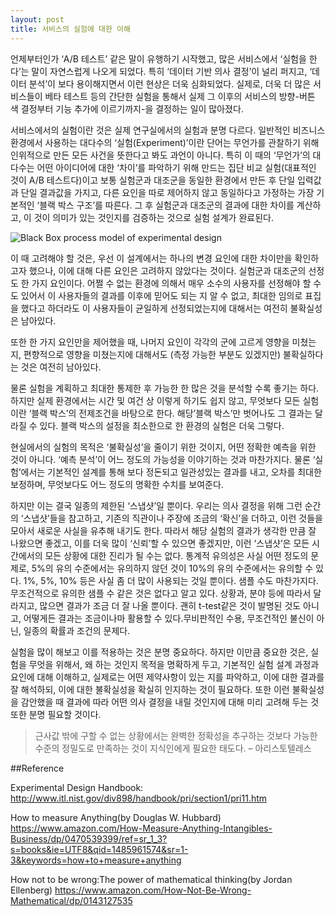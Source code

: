 ```yaml
---
layout: post
title: 서비스의 실험에 대한 이해
---
```



 언제부터인가 ‘A/B 테스트’ 같은 말이 유행하기 시작했고, 많은 서비스에서 ‘실험을 한다’는 말이 자연스럽게 나오게 되었다. 특히 ‘데이터 기반 의사 결정’이 널리 퍼지고, ‘데이터 분석’이 보다 용이해지면서 이런 현상은 더욱 심화되었다. 실제로, 더욱 더 많은 서비스들이 베타 테스트 등의 간단한 실험을 통해서 실제 그 이후의 서비스의 방향-버튼 색 결정부터 기능 추가에 이르기까지-을 결정하는 일이 많아졌다.

서비스에서의 실험이란 것은 실제 연구실에서의 실험과 분명 다르다. 일반적인 비즈니스 환경에서 사용하는 대다수의 ‘실험(Experiment)’이란 단어는 무언가를 관찰하기 위해 인위적으로 만든 모든 사건을 뜻한다고 봐도 과언이 아니다.  특히 이 때의 ‘무언가’의 대다수는 어떤 아이디어에 대한 ‘차이’를 파악하기 위해 만드는 집단 비교 실험(대표적인 것이 A/B 테스트다)이고 보통 실험군과 대조군을 동일한 환경에서 만든 후 단일 입력값과 단일 결과값을 가지고, 다른 요인을 따로 제어하지 않고 동일하다고 가정하는 가장 기본적인 ‘블랙 박스 구조’를 따른다. 그 후 실험군과 대조군의 결과에 대한 차이를 계산하고, 이 것이 의미가 있는 것인지를 검증하는 것으로 실험 설계가 완료된다.

![Black Box process model of experimental design](https://t1.daumcdn.net/thumb/R1280x0/?fname=http://t1.daumcdn.net/brunch/service/user/GxW/image/NIaVvBdeftP3UO2uHPIpcrXoVAQ.gif)

이 때 고려해야 할 것은, 우선 이 설계에서는 하나의 변경 요인에 대한 차이만을 확인하고자 했으나, 이에 대해 다른 요인은 고려하지 않았다는 것이다. 실험군과 대조군의 선정도 한 가지 요인이다. 어쩔 수 없는 환경에 의해서 매우 소수의 사용자를 선정해야 할 수도 있어서 이 사용자들의 결과를 이후에 믿어도 되는 지 알 수 없고, 최대한 임의로 표집을 했다고 하더라도 이 사용자들이 균일하게 선정되었는지에 대해서는 여전히 불확실성은 남아있다.

 또한 한 가지 요인만을 제어했을 때, 나머지 요인이 각각의 군에 고르게 영향을 미쳤는지, 편향적으로 영향을 미쳤는지에 대해서도 (측정 가능한 부분도 있겠지만) 불확실하다는 것은 여전히 남아있다.

 물론 실험을  계획하고 최대한 통제한 후 가능한 한 많은 것을 분석할 수록 좋기는 하다. 하지만 실제 환경에서는 시간 및 여건 상 이렇게 하기도 쉽지 않고, 무엇보다 모든 실험이란 ‘블랙 박스’의 전제조건을 바탕으로 한다. 해당’블랙 박스’만 벗어나도 그 결과는 달라질 수 있다. 블랙 박스의 설정을 최소한으로 한 환경의 실험은 더욱 그렇다.

현실에서의 실험의 목적은 ‘불확실성’을 줄이기 위한 것이지, 어떤 정확한 예측을 위한 것이 아니다. ‘예측 분석’이 어느 정도의 가능성을 이야기하는 것과 마찬가지다. 물론 ‘실험’에서는 기본적인 설계를 통해 보다 정돈되고 일관성있는 결과를 내고, 오차를 최대한 보정하며, 무엇보다도 어느 정도의 명확한 수치를 보여준다.

하지만 이는 결국 일종의 제한된 ‘스냅샷’일 뿐이다. 우리는 의사 결정을 위해 그런 순간의 ‘스냅샷’들을 참고하고, 기존의 직관이나 주장에 조금의 ‘확신’을 더하고, 이런 것들을 모아서 새로운 사실을 유추해 내기도 한다. 따라서 해당 실험의 결과가 생각한 만큼 잘 나왔으면 좋겠고, 이를 더욱 많이 ‘신뢰’할 수 있으면 좋겠지만, 이런 ‘스냅샷’은 모든 시간에서의 모든 상황에 대한 진리가 될 수는 없다. 통계적 유의성은 사실 어떤 정도의 문제로, 5%의 유의 수준에서는 유의하지 않던 것이 10%의 유의 수준에서는 유의할 수 있다. 1%, 5%, 10% 등은 사실 좀 더 많이 사용되는 것일 뿐이다. 샘플 수도 마찬가지다. 무조건적으로 유의한 샘플 수 같은 것은 없다고 알고 있다. 상황과, 분야 등에 따라서 달라지고, 많으면 결과가 조금 더 잘 나올 뿐이다. 괜히 t-test같은 것이 발명된 것도 아니고, 어떻게든 결과는 조금이나마 활용할 수 있다.무비판적인 수용, 무조건적인 불신이 아닌, 일종의 확률과 조건의 문제다.

실험을 많이 해보고 이를 적용하는 것은 분명 중요하다. 하지만 이만큼 중요한 것은, 실험을 무엇을 위해서, 왜 하는 것인지 목적을 명확하게 두고, 기본적인 실험 설계 과정과 요인에 대해 이해하고, 실제로는 어떤 제약사항이 있는 지를 파악하고, 이에 대한 결과를 잘 해석하되, 이에 대한 불확실성을 확실히 인지하는 것이 필요하다. 또한 이런 불확실성을 감안했을 때 결과에 따라 어떤 의사 결정을 내릴 것인지에 대해 미리 고려해 두는 것 또한 분명 필요할 것이다.

>근사값 밖에 구할 수 없는 상황에서는 완벽한 정확성을 추구하는 것보다 가능한 수준의 정밀도로 만족하는 것이 지식인에게 필요한 태도다. – 아리스토텔레스

##Reference

Experimental Design Handbook: <http://www.itl.nist.gov/div898/handbook/pri/section1/pri11.htm>

How to measure Anything(by Douglas W. Hubbard) <https://www.amazon.com/How-Measure-Anything-Intangibles-Business/dp/0470539399/ref=sr_1_3?s=books&ie=UTF8&qid=1485961574&sr=1-3&keywords=how+to+measure+anything>

How not to be wrong:The power of mathematical thinking(by Jordan Ellenberg) <https://www.amazon.com/How-Not-Be-Wrong-Mathematical/dp/0143127535>
